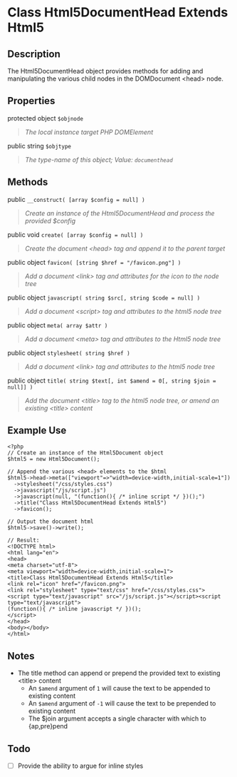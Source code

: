 # Class Html5DocumentHead Extends Html5

## Description

The Html5DocumentHead object provides methods for adding and manipulating the various child nodes in the DOMDocument &lt;head&gt; node.

## Properties

protected object `$objnode`
> *The local instance target PHP DOMElement*

public string `$objtype`
> *The type-name of this object; Value: `documenthead`*

## Methods

public `__construct( [array $config = null] )`
> *Create an instance of the Html5DocumentHead and process the provided $config*

public void `create( [array $config = null] )`
> *Create the document &lt;head&gt; tag and append it to the parent target*

public object `favicon( [string $href = "/favicon.png"] )`
> *Add a document &lt;link&gt; tag and attributes for the icon to the node tree*

public object `javascript( string $src[, string $code = null] )`
> *Add a document &lt;script&gt; tag and attributes to the html5 node tree*

public object `meta( array $attr )`
> *Add a document &lt;meta&gt; tag and attributes to the Html5 node tree*

public object `stylesheet( string $href )`
> *Add a document &lt;link&gt; tag and attributes to the html5 node tree*

public object `title( string $text[, int $amend = 0[, string $join = null]] )`
> *Add the document &lt;title&gt; tag to the html5 node tree, or amend an existing &lt;title&gt; content*

## Example Use

```
<?php
// Create an instance of the Html5Document object
$html5 = new Html5Document();

// Append the various <head> elements to the $html
$html5->head->meta(["viewport"=>"width=device-width,initial-scale=1"])
  ->stylesheet("/css/styles.css")
  ->javascript("/js/script.js")
  ->javascript(null, "(function(){ /* inline script */ })();")
  ->title("Class Html5DocumentHead Extends Html5")
  ->favicon();

// Output the document html
$html5->save()->write();

// Result:
<!DOCTYPE html>
<html lang="en">
<head>
<meta charset="utf-8">
<meta viewport="width=device-width,initial-scale=1">
<title>Class Html5DocumentHead Extends Html5</title>
<link rel="icon" href="/favicon.png">
<link rel="stylesheet" type="text/css" href="/css/styles.css">
<script type="text/javascript" src="/js/script.js"></script><script type="text/javascript">
(function(){ /* inline javascript */ })();
</script>
</head>
<body></body>
</html>
```

## Notes

* The title method can append or prepend the provided text to existing &lt;title&gt; content
  * An `$amend` argument of `1` will cause the text to be appended to existing content
  * An `$amend` argument of `-1` will cause the text to be prepended to existing content
  * The $join argument accepts a single character with which to {ap,pre}pend

## Todo

- [ ] Provide the ability to argue for inline styles
